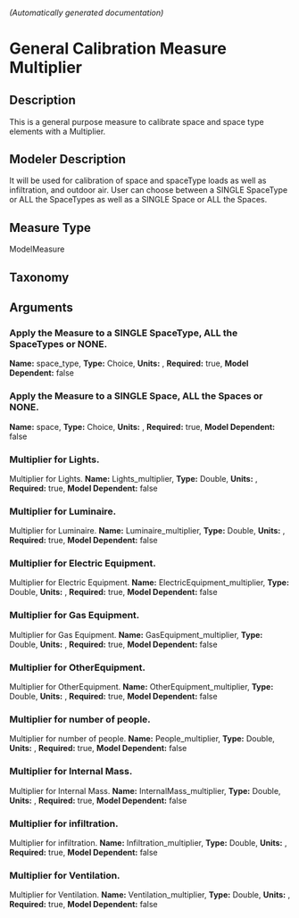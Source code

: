 ###### (Automatically generated documentation)

# General Calibration Measure Multiplier

## Description

This is a general purpose measure to calibrate space and space type elements with a Multiplier.

## Modeler Description

It will be used for calibration of space and spaceType loads as well as infiltration, and outdoor air. User can choose between a SINGLE SpaceType or ALL the SpaceTypes as well as a SINGLE Space or ALL the Spaces.

## Measure Type

ModelMeasure

## Taxonomy

## Arguments

### Apply the Measure to a SINGLE SpaceType, ALL the SpaceTypes or NONE.

**Name:** space_type,
**Type:** Choice,
**Units:** ,
**Required:** true,
**Model Dependent:** false

### Apply the Measure to a SINGLE Space, ALL the Spaces or NONE.

**Name:** space,
**Type:** Choice,
**Units:** ,
**Required:** true,
**Model Dependent:** false

### Multiplier for Lights.

Multiplier for Lights.
**Name:** Lights_multiplier,
**Type:** Double,
**Units:** ,
**Required:** true,
**Model Dependent:** false

### Multiplier for Luminaire.

Multiplier for Luminaire.
**Name:** Luminaire_multiplier,
**Type:** Double,
**Units:** ,
**Required:** true,
**Model Dependent:** false

### Multiplier for Electric Equipment.

Multiplier for Electric Equipment.
**Name:** ElectricEquipment_multiplier,
**Type:** Double,
**Units:** ,
**Required:** true,
**Model Dependent:** false

### Multiplier for Gas Equipment.

Multiplier for Gas Equipment.
**Name:** GasEquipment_multiplier,
**Type:** Double,
**Units:** ,
**Required:** true,
**Model Dependent:** false

### Multiplier for OtherEquipment.

Multiplier for OtherEquipment.
**Name:** OtherEquipment_multiplier,
**Type:** Double,
**Units:** ,
**Required:** true,
**Model Dependent:** false

### Multiplier for number of people.

Multiplier for number of people.
**Name:** People_multiplier,
**Type:** Double,
**Units:** ,
**Required:** true,
**Model Dependent:** false

### Multiplier for Internal Mass.

Multiplier for Internal Mass.
**Name:** InternalMass_multiplier,
**Type:** Double,
**Units:** ,
**Required:** true,
**Model Dependent:** false

### Multiplier for infiltration.

Multiplier for infiltration.
**Name:** Infiltration_multiplier,
**Type:** Double,
**Units:** ,
**Required:** true,
**Model Dependent:** false

### Multiplier for Ventilation.

Multiplier for Ventilation.
**Name:** Ventilation_multiplier,
**Type:** Double,
**Units:** ,
**Required:** true,
**Model Dependent:** false
